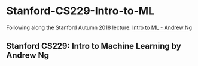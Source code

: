 # Stanford-CS229-Intro-to-ML
Following along the Stanford Autumn 2018 lecture:
[Intro to ML - Andrew Ng](https://www.youtube.com/playlist?list=PLoROMvodv4rMiGQp3WXShtMGgzqpfVfbU)

## Stanford CS229: Intro to Machine Learning by Andrew Ng

